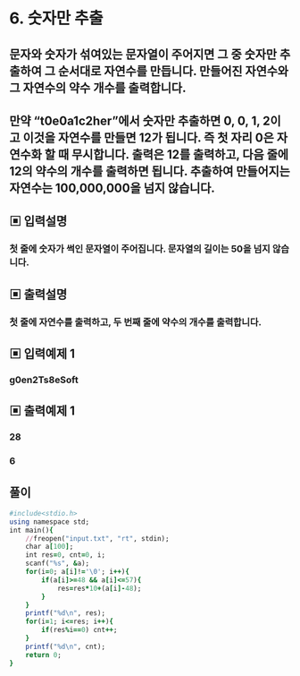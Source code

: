 # 6. 숫자만 추출
## 문자와 숫자가 섞여있는 문자열이 주어지면 그 중 숫자만 추출하여 그 순서대로 자연수를 만듭니다. 만들어진 자연수와 그 자연수의 약수 개수를 출력합니다. 

## 만약 “t0e0a1c2her”에서 숫자만 추출하면 0, 0, 1, 2이고 이것을 자연수를 만들면 12가 됩니다. 즉 첫 자리 0은 자연수화 할 때 무시합니다. 출력은 12를 출력하고, 다음 줄에 12의 약수의 개수를 출력하면 됩니다.  추출하여 만들어지는 자연수는 100,000,000을 넘지 않습니다.
## ▣ 입력설명
### 첫 줄에 숫자가 썩인 문자열이 주어집니다. 문자열의 길이는 50을 넘지 않습니다.
## ▣ 출력설명
### 첫 줄에 자연수를 출력하고, 두 번째 줄에 약수의 개수를 출력합니다.
## ▣ 입력예제 1
### g0en2Ts8eSoft
## ▣ 출력예제 1
### 28
### 6

## 풀이
```ruby
#include<stdio.h>
using namespace std;
int main(){
	//freopen("input.txt", "rt", stdin);
	char a[100];
	int res=0, cnt=0, i;
	scanf("%s", &a);
	for(i=0; a[i]!='\0'; i++){
		if(a[i]>=48 && a[i]<=57){
			res=res*10+(a[i]-48);
		}
	}
	printf("%d\n", res);
	for(i=1; i<=res; i++){
		if(res%i==0) cnt++;
	}
	printf("%d\n", cnt);
	return 0;
}
	
	
```